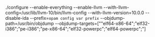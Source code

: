  
 ./configure --enable-everything --enable-llvm --with-llvm-config=/usr/lib/llvm-10/bin/llvm-config --with-llvm-version=10.0.0 --disable-ida --prefix=`opam config var prefix` --objdump-path=/usr/bin/objdump --objdump-targets=["\"elf64-x86-64\";\"elf32-i386\";\"pe-i386\";\"pe-x86-64\";\"elf32-powerpc\";\"elf64-powerpc\";"]
